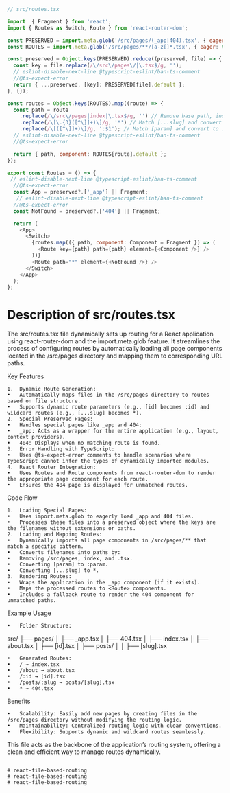 
```js
// src/routes.tsx

import  { Fragment } from 'react';
import { Routes as Switch, Route } from 'react-router-dom';

const PRESERVED = import.meta.glob('/src/pages/(_app|404).tsx', { eager: true });
const ROUTES = import.meta.glob('/src/pages/**/[a-z[]*.tsx', { eager: true });

const preserved = Object.keys(PRESERVED).reduce((preserved, file) => {
  const key = file.replace(/\/src\/pages\/|\.tsx$/g, '');
  // eslint-disable-next-line @typescript-eslint/ban-ts-comment
  //@ts-expect-error
  return { ...preserved, [key]: PRESERVED[file].default };
}, {});

const routes = Object.keys(ROUTES).map((route) => {
  const path = route
    .replace(/\/src\/pages|index|\.tsx$/g, '') // Remove base path, index, and .tsx
    .replace(/\[\.{3}([^\]]+)\]/g, '*') // Match [...slug] and convert to *
    .replace(/\[([^\]]+)\]/g, ':$1'); // Match [param] and convert to :param
  // eslint-disable-next-line @typescript-eslint/ban-ts-comment
  //@ts-expect-error

  return { path, component: ROUTES[route].default };
});

export const Routes = () => {
 // eslint-disable-next-line @typescript-eslint/ban-ts-comment
  //@ts-expect-error
  const App = preserved?.['_app'] || Fragment;
   // eslint-disable-next-line @typescript-eslint/ban-ts-comment
  //@ts-expect-error
  const NotFound = preserved?.['404'] || Fragment;

  return (
    <App>
      <Switch>
        {routes.map(({ path, component: Component = Fragment }) => (
          <Route key={path} path={path} element={<Component />} />
        ))}
        <Route path="*" element={<NotFound />} />
      </Switch>
    </App>
  );
};
```


# Description of src/routes.tsx

The src/routes.tsx file dynamically sets up routing for a React application using react-router-dom and the import.meta.glob feature. It streamlines the process of configuring routes by automatically loading all page components located in the /src/pages directory and mapping them to corresponding URL paths.

Key Features

	1.	Dynamic Route Generation:
	•	Automatically maps files in the /src/pages directory to routes based on file structure.
	•	Supports dynamic route parameters (e.g., [id] becomes :id) and wildcard routes (e.g., [...slug] becomes *).
	2.	Special Preserved Pages:
	•	Handles special pages like _app and 404:
	•	_app: Acts as a wrapper for the entire application (e.g., layout, context providers).
	•	404: Displays when no matching route is found.
	3.	Error Handling with TypeScript:
	•	Uses @ts-expect-error comments to handle scenarios where TypeScript cannot infer the types of dynamically imported modules.
	4.	React Router Integration:
	•	Uses Routes and Route components from react-router-dom to render the appropriate page component for each route.
	•	Ensures the 404 page is displayed for unmatched routes.

Code Flow

	1.	Loading Special Pages:
	•	Uses import.meta.glob to eagerly load _app and 404 files.
	•	Processes these files into a preserved object where the keys are the filenames without extensions or paths.
	2.	Loading and Mapping Routes:
	•	Dynamically imports all page components in /src/pages/** that match a specific pattern.
	•	Converts filenames into paths by:
	•	Removing /src/pages, index, and .tsx.
	•	Converting [param] to :param.
	•	Converting [...slug] to *.
	3.	Rendering Routes:
	•	Wraps the application in the _app component (if it exists).
	•	Maps the processed routes to <Route> components.
	•	Includes a fallback route to render the 404 component for unmatched paths.

Example Usage

	•	Folder Structure:

src/
├── pages/
│   ├── _app.tsx
│   ├── 404.tsx
│   ├── index.tsx
│   ├── about.tsx
│   ├── [id].tsx
│   ├── posts/
│   │   ├── [slug].tsx


	•	Generated Routes:
	•	/ → index.tsx
	•	/about → about.tsx
	•	/:id → [id].tsx
	•	/posts/:slug → posts/[slug].tsx
	•	* → 404.tsx

Benefits

	•	Scalability: Easily add new pages by creating files in the /src/pages directory without modifying the routing logic.
	•	Maintainability: Centralized routing logic with clear conventions.
	•	Flexibility: Supports dynamic and wildcard routes seamlessly.

This file acts as the backbone of the application’s routing system, offering a clean and efficient way to manage routes dynamically.

```

# react-file-based-routing
# react-file-based-routing
# react-file-based-routing
